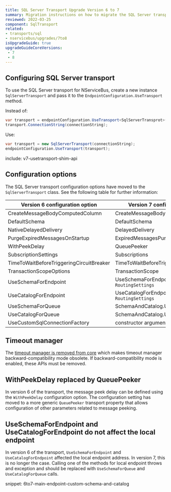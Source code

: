 ```yaml
---
title: SQL Server Transport Upgrade Version 6 to 7
summary: Migration instructions on how to migrate the SQL Server transport from version 6 to version 7
reviewed: 2022-03-25
component: SqlTransport
related:
- transports/sql
- nservicebus/upgrades/7to8
isUpgradeGuide: true
upgradeGuideCoreVersions:
 - 7
 - 8
---
```


## Configuring SQL Server transport

To use the SQL Server transport for NServiceBus, create a new instance `SqlServerTransport` and pass it to the `EndpointConfiguration.UseTransport` method.

Instead of:

```csharp
var transport = endpointConfiguration.UseTransport<SqlServerTransprot>();
transport.ConnectionString(connectionString);
```

Use:

```csharp
var transport = new SqlServerTransport(connectionString);
endpointConfiguration.UseTransport(transport);
```

include: v7-usetransport-shim-api

## Configuration options

The SQL Server transport configuration options have moved to the `SqlServerTransport` class. See the following table for further information:

| Version 6 configuration option | Version 7 configuration option |
| --- | --- |
| CreateMessageBodyComputedColumn | CreateMessageBodyComputedColumn |
| DefaultSchema | DefaultSchema |
| NativeDelayedDelivery | DelayedDelivery|
| PurgeExpiredMessagesOnStartup | ExpiredMessagesPurger.PurgeOnStartup |
| WithPeekDelay | QueuePeeker |
| SubscriptionSettings | Subscriptions |
| TimeToWaitBeforeTriggeringCircuitBreaker | TimeToWaitBeforeTriggeringCircuitBreaker |
| TransactionScopeOptions | TransactionScope |
| UseSchemaForEndpoint| UseSchemaForEndpoint on `RoutingSettings`|
| UseCatalogForEndpoint | UseCatalogForEndpoint on `RoutingSettings` |
| UseSchemaForQueue | SchemaAndCatalog.UseSchemaForQueue |
| UseCatalogForQueue | SchemaAndCatalog.UseCatalogForQueue |
| UseCustomSqlConnectionFactory | constructor argument |

## Timeout manager

The [timeout manager is removed from core](/nservicebus/upgrades/7to8/#timeout-manager-removed) which makes timeout manager backward-compatibility mode obsolete. If backward-compatibility mode is enabled, these APIs must be removed.

## WithPeekDelay replaced by QueuePeeker

In version 6 of the transport, the message peek delay can be defined using the `WithPeekDelay` configuration option. The configuration setting has moved to a more generic `QueuePeeker` transport property that allows configuration of other parameters related to message peeking.

## UseSchemaForEndpoint and UseCatalogForEndpoint do not affect the local endpoint

In version 6 of the transport, `UseSchemaForEndpoint` and `UseCatalogForEndpoint` affected the local endpoint address. In version 7, this is no longer the case. Calling one of the methods for local endpoint throws and exception and should be replaced with `UseSchemaForQueue` and `UseCatalogForQueue` calls.

snippet: 6to7-main-endpoint-custom-schema-and-catalog
